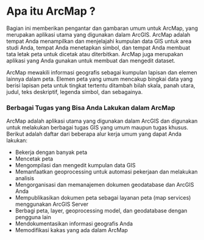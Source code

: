 # Apa itu ArcMap ?

Bagian ini memberikan pengantar dan gambaran umum untuk ArcMap, yang merupakan aplikasi utama yang digunakan dalam ArcGIS. ArcMap adalah tempat Anda menampilkan dan menjelajahi kumpulan data GIS untuk area studi Anda, tempat Anda menetapkan simbol, dan tempat Anda membuat tata letak peta untuk dicetak atau diterbitkan. ArcMap juga merupakan aplikasi yang Anda gunakan untuk membuat dan mengedit dataset.

ArcMap mewakili informasi geografis sebagai kumpulan lapisan dan elemen lainnya dalam peta. Elemen peta yang umum mencakup bingkai data yang berisi lapisan peta untuk tingkat tertentu ditambah bilah skala, panah utara, judul, teks deskriptif, legenda simbol, dan sebagainya.

### Berbagai Tugas yang Bisa Anda Lakukan dalam ArcMap

ArcMap adalah aplikasi utama yang digunakan dalam ArcGIS dan digunakan untuk melakukan berbagai tugas GIS yang umum maupun tugas khusus. Berikut adalah daftar dari beberapa alur kerja umum yang dapat Anda lakukan:

* Bekerja dengan banyak peta
* Mencetak peta
* Mengompilasi dan mengedit kumpulan data GIS
* Memanfaatkan geoprocessing untuk automasi pekerjaan dan melakukan analisis
* Mengorganisasi dan memanajemen dokumen geodatabase dan ArcGIS Anda
* Mempublikasikan dokumen peta sebagai layanan peta \(map services\) menggunakan ArcGIS Server
* Berbagi peta, layer, geoprocessing model, dan geodatabase dengan pengguna lain
* Mendokumentasikan informasi geografis Anda
* Memodifikasi kakas yang ada dalam ArcMap

